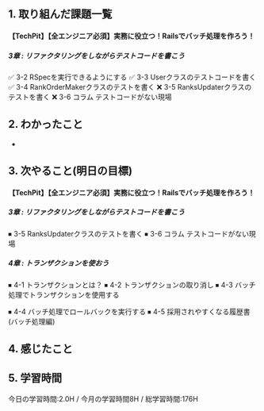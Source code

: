 ## 1. 取り組んだ課題一覧
#### 【TechPit】【全エンジニア必須】実務に役立つ！Railsでバッチ処理を作ろう！
##### 3章 : リファクタリングをしながらテストコードを書こう
✅ 3-2 RSpecを実行できるようにする 
✅ 3-3 Userクラスのテストコードを書く 
✅ 3-4 RankOrderMakerクラスのテストを書く 
❌ 3-5 RanksUpdaterクラスのテストを書く
❌ 3-6 コラム テストコードがない現場

## 2. わかったこと
- 

## 3. 次やること(明日の目標)
#### 【TechPit】【全エンジニア必須】実務に役立つ！Railsでバッチ処理を作ろう！
##### 3章 : リファクタリングをしながらテストコードを書こう
⏹ 3-5 RanksUpdaterクラスのテストを書く
⏹ 3-6 コラム テストコードがない現場

##### 4章 : トランザクションを使おう
⏹ 4-1 トランザクションとは？
⏹ 4-2 トランザクションの取り消し
⏹ 4-3 バッチ処理でトランザクションを使用する

⏹ 4-4 バッチ処理でロールバックを実行する
⏹ 4-5 採用されやすくなる履歴書(バッチ処理編)

## 4. 感じたこと

## 5. 学習時間
今日の学習時間:2.0H / 今月の学習時間8H / 総学習時間:176H　
